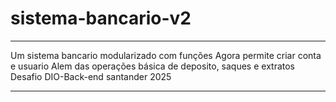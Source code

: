 # sistema-bancario-v2
***
Um sistema bancario modularizado com funções
Agora permite criar conta e usuario
Alem das operações básica de deposito, saques e extratos
Desafio DIO-Back-end santander 2025
***
